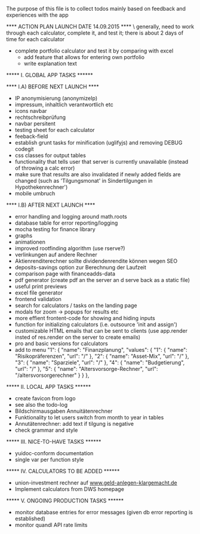 The purpose of this file is to collect todos mainly based on feedback and experiences with the app 

**** ACTION PLAN LAUNCH DATE 14.09.2015 ****
\ generally, need to work through each calculator, complete it, and test it; there is about 2 days of time for each calculator

- complete portfolio calculator and test it by comparing with excel
    * add feature that allows for entering own portfolio
    * write explanation text




***** I. GLOBAL APP TASKS ******

****  I.A) BEFORE NEXT LAUNCH ****
* IP anonymisierung (anonymizeIp)
* impressum, inhaltlich verantwortlich etc
* icons navbar
* rechtschreibprüfung
* navbar persitent
* testing sheet for each calculator
* feeback-field
* establish grunt tasks for minification (uglifyjs) and removing DEBUG codegit
* css classes for output tables
* functionality that tells user that server is currently unavailable (instead of throwing a calc error)
* make sure that results are also invalidated if newly added fields are changed (such as 'Tilgungsmonat' in Sindertilgungen in Hypothekenrechner')
* mobile umbruch


****  I.B) AFTER NEXT LAUNCH ****
* error handling and logging around math.roots
* database table for error reporting/logging
* mocha testing for finance library
* graphs
* animationen
* improved rootfinding algorithm (use rserve?)
* verlinkungen auf andere Rechner
* Aktienrenditerechner sollte dividendenrendite können wegen SEO
* deposits-savings option zur Berechnung der Laufzeit
* comparison page with financeadds-data
* pdf generator (create pdf an the server an d serve back as a static file)
* useful print previews
* excel file generator
* frontend validation
* search for calculators / tasks on the landing page
* modals for zoom -> popups for results etc
* more effient frontent-code for showing and hiding inputs
* function for initializing calculators (i.e. outsource 'init and assign')
* customizable HTML emails that can be sent to clients (use app.render insted of res.render on the server to create emails)
* pro and basic versions for calculators
* add to menu  "1": {
      "name": "Finanzplanung",
      "values": {
        "1": {
          "name": "Risikopräferenzen",
          "url": "/"
        },
        "2": {
          "name": "Asset-Mix",
          "url": "/"
        },
        "3": {
          "name": "Sparziele",
          "url": "/"
        },
        "4": {
          "name": "Budgetierung",
          "url": "/"
        },
        "5": {
          "name": "Altersvorsorge-Rechner",
          "url": "/altersvorsorgerechner"
        }
      }
    },



***** II. LOCAL APP TASKS ******
* create favicon from logo
* see also the todo-log
* Bildschirmausgaben Annuitätenrechner
* Funktionality to let users switch from month to year in tables
* Annutätenrechner: add text if tilgung is negative
* check grammar and style


***** III. NICE-TO-HAVE TASKS ******
* yuidoc-conform documentation
* single var per function style


***** IV. CALCULATORS TO BE ADDED ******
* union-investment rechner auf www.geld-anlegen-klargemacht.de
* Implement calculators from DWS homepage



***** V. ONGOING PRODUCTION TASKS ******
* monitor database entries for error messages (given db error reporting is established)
* monitor quandl API rate limits 
